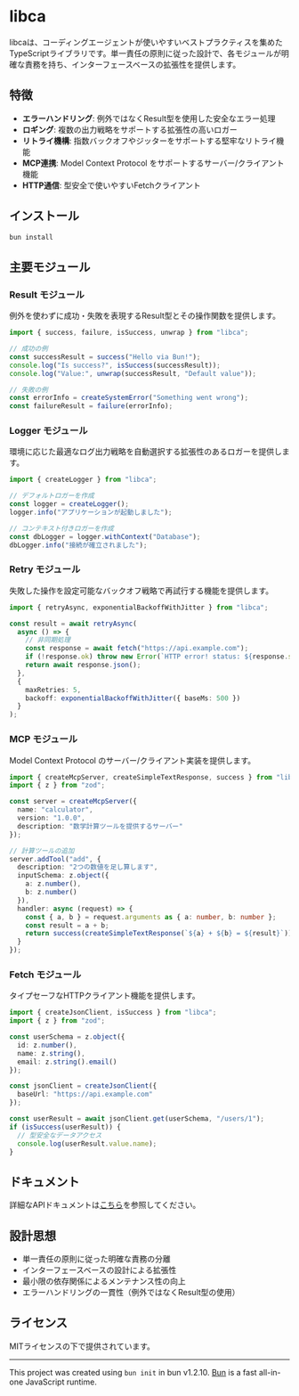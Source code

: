 # libca

libcaは、コーディングエージェントが使いやすいベストプラクティスを集めたTypeScriptライブラリです。単一責任の原則に従った設計で、各モジュールが明確な責務を持ち、インターフェースベースの拡張性を提供します。

## 特徴

- **エラーハンドリング**: 例外ではなくResult型を使用した安全なエラー処理
- **ロギング**: 複数の出力戦略をサポートする拡張性の高いロガー
- **リトライ機構**: 指数バックオフやジッターをサポートする堅牢なリトライ機能
- **MCP連携**: Model Context Protocol をサポートするサーバー/クライアント機能
- **HTTP通信**: 型安全で使いやすいFetchクライアント

## インストール

```bash
bun install
```

## 主要モジュール

### Result モジュール

例外を使わずに成功・失敗を表現するResult型とその操作関数を提供します。

```typescript
import { success, failure, isSuccess, unwrap } from "libca";

// 成功の例
const successResult = success("Hello via Bun!");
console.log("Is success?", isSuccess(successResult));
console.log("Value:", unwrap(successResult, "Default value"));

// 失敗の例
const errorInfo = createSystemError("Something went wrong");
const failureResult = failure(errorInfo);
```

### Logger モジュール

環境に応じた最適なログ出力戦略を自動選択する拡張性のあるロガーを提供します。

```typescript
import { createLogger } from "libca";

// デフォルトロガーを作成
const logger = createLogger();
logger.info("アプリケーションが起動しました");

// コンテキスト付きロガーを作成
const dbLogger = logger.withContext("Database");
dbLogger.info("接続が確立されました");
```

### Retry モジュール

失敗した操作を設定可能なバックオフ戦略で再試行する機能を提供します。

```typescript
import { retryAsync, exponentialBackoffWithJitter } from "libca";

const result = await retryAsync(
  async () => {
    // 非同期処理
    const response = await fetch("https://api.example.com");
    if (!response.ok) throw new Error(`HTTP error! status: ${response.status}`);
    return await response.json();
  },
  {
    maxRetries: 5,
    backoff: exponentialBackoffWithJitter({ baseMs: 500 })
  }
);
```

### MCP モジュール

Model Context Protocol のサーバー/クライアント実装を提供します。

```typescript
import { createMcpServer, createSimpleTextResponse, success } from "libca";
import { z } from "zod";

const server = createMcpServer({
  name: "calculator",
  version: "1.0.0",
  description: "数学計算ツールを提供するサーバー"
});

// 計算ツールの追加
server.addTool("add", {
  description: "2つの数値を足し算します",
  inputSchema: z.object({
    a: z.number(),
    b: z.number()
  }),
  handler: async (request) => {
    const { a, b } = request.arguments as { a: number, b: number };
    const result = a + b;
    return success(createSimpleTextResponse(`${a} + ${b} = ${result}`));
  }
});
```

### Fetch モジュール

タイプセーフなHTTPクライアント機能を提供します。

```typescript
import { createJsonClient, isSuccess } from "libca";
import { z } from "zod";

const userSchema = z.object({
  id: z.number(),
  name: z.string(),
  email: z.string().email()
});

const jsonClient = createJsonClient({
  baseUrl: "https://api.example.com"
});

const userResult = await jsonClient.get(userSchema, "/users/1");
if (isSuccess(userResult)) {
  // 型安全なデータアクセス
  console.log(userResult.value.name);
}
```

## ドキュメント

詳細なAPIドキュメントは[こちら](./docs/api-documentation.md)を参照してください。

## 設計思想

- 単一責任の原則に従った明確な責務の分離
- インターフェースベースの設計による拡張性
- 最小限の依存関係によるメンテナンス性の向上
- エラーハンドリングの一貫性（例外ではなくResult型の使用）

## ライセンス

MITライセンスの下で提供されています。

---

This project was created using `bun init` in bun v1.2.10. [Bun](https://bun.sh) is a fast all-in-one JavaScript runtime.
